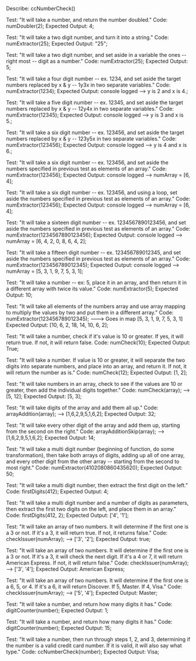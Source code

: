 Describe: ccNumberCheck()

Test: "It will take a number, and return the number doubled."
Code: numDoubler(2);
Expected Output: 4;

Test: "It will take a two digit number, and turn it into a string."
Code: numExtractor(25);
Expected Output: "25";

Test: "It will take a two digit number, and set aside in a variable the ones -- right most -- digit as a number."
Code: numExtractor(25);
Expected Output: 5;

Test: "It will take a four digit number -- ex. 1234, and set aside the target numbers replaced by x & y -- 1y3x in two separate variables."
Code: numExtractor(1234);
Expected Output: console logged --> y is 2 and x is 4.;

Test: "It will take a five digit number -- ex. 12345, and set aside the target numbers replaced by x & y -- 12y4x in two separate variables."
Code: numExtractor(12345);
Expected Output: console logged --> y is 3 and x is 5.;

Test: "It will take a six digit number -- ex. 123456, and set aside the target numbers replaced by x & y -- 123y5x in two separate variables."
Code: numExtractor(123456);
Expected Output: console logged --> y is 4 and x is 6.;

Test: "It will take a six digit number -- ex. 123456, and set aside the numbers specified in previous test as elements of an array."
Code: numExtractor(123456);
Expected Output: console logged --> numArray = [6, 4];

Test: "It will take a six digit number -- ex. 123456, and using a loop, set aside the numbers specified in previous test as elements of an array."
Code: numExtractor(123456);
Expected Output: console logged --> numArray = [6, 4];

Test: "It will take a sixteen digit number -- ex. 1234567890123456, and set aside the numbers specified in previous test as elements of an array."
Code: numExtractor(1234567890123456);
Expected Output: console logged --> numArray = [6, 4, 2, 0, 8, 6, 4, 2];

Test: "It will take a fifteen digit number -- ex. 123456789012345, and set aside the numbers specified in previous test as elements of an array."
Code: numExtractor(123456789012345);
Expected Output: console logged --> numArray = [5, 3, 1, 9, 7, 5, 3, 1];

Test: "It will take a number -- ex: 5, place it in an array, and then return it in a different array with twice its value."
Code: numExtractor(5);
Expected Output: 10;

Test: "It will take all elements of the numbers array and use array mapping to multiply the values by two and put them in a different array."
Code: numExtractor(123456789012345);
---> Goes in map [5, 3, 1, 9, 7, 5, 3, 1]
Expected Output: [10, 6, 2, 18, 14, 10, 6, 2];

Test: "It will take a number, check if it's value is 10 or greater. If yes, it will return true. If not, it will return false.
Code: numCheck(10);
Expected Output: True;

Test: "It will take a number. If value is 10 or greater, it will separate the two digits into separate numbers, and place into an array, and return it. If not, it will return the number as is."
Code: numCheck(12);
Expected Output: [1, 2];

Test: "It will take numbers in an array, check to see if the values are 10 or greater, then add the individual digits together."
Code: numCheck(array); --> [5, 12];
Expected Output: [5, 3];

Test: "It will take digits of the array and add them all up."
Code: arrayAddition(array); --> [1,6,2,9,5,1,6,2];
Expected Output: 32;

Test: "It will take every other digit of the array and add them up, starting from the second on the right."
Code: arrayAdditionSkip(array); --> [1,6,2,9,5,1,6,2];
Expected Output: 14;

Test: "It will take a multi digit number (beginning of function, do some transformation), then take both arrays of digits, adding up all of one array, and every other digit from the other array -- starting from the second to most right."
Code: numExtractor(4102080860435620);
Expected Output: 50;

Test: "It will take a multi digit number, then extract the first digit on the left."
Code: firstDigits(412);
Expected Output: 4;

Test: "It will take a multi digit number and a number of digits as parameters, then extract the first two digits on the left, and place them in an array."
Code: firstDigits(412, 2);
Expected Output: ['4', '1'];

Test: "It will take an array of two numbers. It will determine if the first one is a 3 or not. If it's a 3, it will return true. If not, it returns false."
Code: checkIssuer(numArray); --> ['3', '2'];
Expected Output: true;

Test: "It will take an array of two numbers. It will determine if the first one is a 3 or not. If it's a 3, it will check the next digit. If it's a 4 or 7, it will return American Express. If not, it will return false."
Code: checkIssuer(numArray); --> ['3', '4'];
Expected Output: American Express;

Test: "It will take an array of two numbers. It will determine if the first one is a 6, 5, or 4. If it's a 6, it will return Discover. If 5, Master. If 4, Visa."
Code: checkIssuer(numArray); --> ['5', '4'];
Expected Output: Master;

Test: "It will take a number, and return how many digits it has."
Code: digitCounter(number);
Expected Output: 1;

Test: "It will take a number, and return how many digits it has."
Code: digitCounter(number);
Expected Output: 15;

Test: "It will take a number, then run through steps 1, 2, and 3, determining if the number is a valid credit card number. If it is valid, it will also say what type."
Code: ccNumberCheck(number);
Expected Output: Visa;
